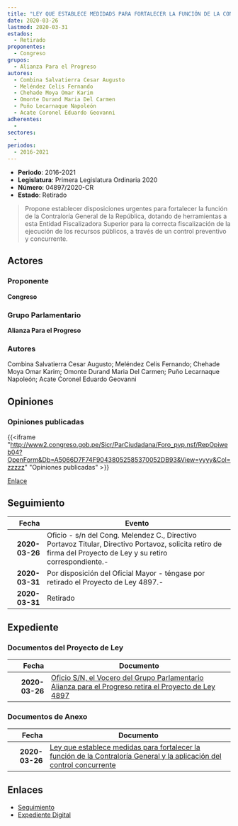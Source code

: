 ```yaml
---
title: "LEY QUE ESTABLECE MEDIDADS PARA FORTALECER LA FUNCIÓN DE LA CONTRALORÍA GENERAL Y LA APLICACIÓN DEL CONTROL CONCURRENTE"
date: 2020-03-26
lastmod: 2020-03-31
estados: 
  - Retirado
proponentes: 
  - Congreso
grupos: 
  - Alianza Para el Progreso
autores: 
  - Combina Salvatierra Cesar Augusto
  - Meléndez Celis Fernando
  - Chehade Moya Omar Karim
  - Omonte Durand Maria Del Carmen
  - Puño Lecarnaque Napoleón
  - Acate Coronel Eduardo Geovanni
adherentes: 
  - 
sectores: 
  - 
periodos: 
  - 2016-2021
---
```


- **Periodo**: 2016-2021
- **Legislatura**: Primera Legislatura Ordinaria 2020
- **Número**: 04897/2020-CR
- **Estado**: Retirado

> Propone establecer disposiciones urgentes para fortalecer la función de la Contraloría General de la República, dotando de herramientas a esta Entidad Fiscalizadora Superior para la correcta fiscalización de la ejecución de los recursos públicos, a través de un control preventivo y concurrente.


## Actores

### Proponente

**Congreso**

### Grupo Parlamentario

**Alianza Para el Progreso**

### Autores

Combina Salvatierra Cesar Augusto; Meléndez Celis Fernando; Chehade Moya Omar Karim; Omonte Durand Maria Del Carmen; Puño Lecarnaque Napoleón; Acate Coronel Eduardo Geovanni


## Opiniones

### Opiniones publicadas

{{<iframe "http://www2.congreso.gob.pe/Sicr/ParCiudadana/Foro_pvp.nsf/RepOpiweb04?OpenForm&Db=A5066D7F74F90438052585370052DB93&View=yyyy&Col=zzzzz" "Opiniones publicadas" >}}

[Enlace](http://www2.congreso.gob.pe/Sicr/ParCiudadana/Foro_pvp.nsf/RepOpiweb04?OpenForm&Db=A5066D7F74F90438052585370052DB93&View=yyyy&Col=zzzzz)

## Seguimiento

| Fecha | Evento |
|------:|--------|
| **2020-03-26** | Oficio - s/n del Cong. Melendez C., Directivo Portavoz Titular, Directivo Portavoz, solicita retiro de firma del Proyecto de Ley y su retiro correspondiente.-|
| **2020-03-31** | Por disposición del Oficial Mayor - téngase por retirado el Proyecto de Ley 4897.-|
| **2020-03-31** | Retirado|


## Expediente


### Documentos del Proyecto de Ley

| Fecha | Documento |
|------:|--------|
| **2020-03-26** | [Oficio S/N, el Vocero del Grupo Parlamentario Alianza para el Progreso retira el Proyecto de Ley 4897](http://www.leyes.congreso.gob.pe/Documentos/2016_2021/Oficios/Grupos_Parlamentarios/OFICIO-SN-FERNANDO.MELENDEZ-CELIS..pdf) |

### Documentos de Anexo

| Fecha | Documento |
|------:|--------|
| **2020-03-26** | [Ley que establece medidas para fortalecer la función de la Contraloría General y la aplicación del control concurrente](http://www.leyes.congreso.gob.pe/Documentos/2016_2021/Proyectos_de_Ley_y_de_Resoluciones_Legislativas/PL04897-20200326..pdf) |

## Enlaces 

- [Seguimiento](http://www2.congreso.gob.pe/Sicr/TraDocEstProc/CLProLey2016.nsf/f7fff46988ca05b1052578e100829cc7/995bdf885b507b3c05258537006ea042?OpenDocument)
- [Expediente Digital](http://www2.congreso.gob.pe/Sicr/TraDocEstProc/CLProLey2016.nsf/f7fff46988ca05b1052578e100829cc7/995bdf885b507b3c05258537006ea042?OpenDocument&Click=05257FB7005EB655.eb71d0cf91d8294e05256cdf006b5706/$Body/0.1C6C)
